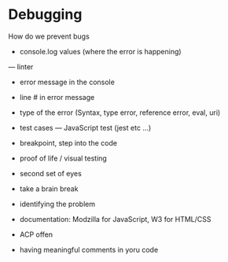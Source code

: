 # Debugging

How do we prevent bugs

- console.log values (where the error is happening)

— linter

- error message in the console

- line # in error message

- type of the error (Syntax, type error, reference error, eval, uri)

- test cases — JavaScript test (jest etc ...)

- breakpoint, step into the code

- proof of life / visual testing

- second set of eyes

- take a brain break

- identifying the problem

- documentation: Modzilla for JavaScript, W3 for HTML/CSS

- ACP offen

- having meaningful comments in yoru code

